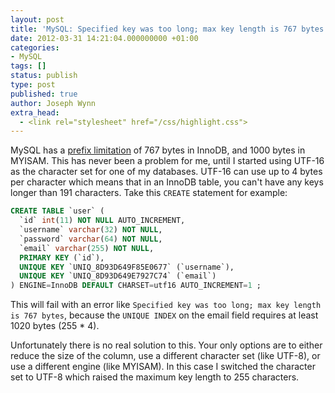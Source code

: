 ```yaml
---
layout: post
title: 'MySQL: Specified key was too long; max key length is 767 bytes'
date: 2012-03-31 14:21:04.000000000 +01:00
categories:
- MySQL
tags: []
status: publish
type: post
published: true
author: Joseph Wynn
extra_head:
  - <link rel="stylesheet" href="/css/highlight.css">
---
```


MySQL has a [prefix limitation](http://dev.mysql.com/doc/refman/5.1/en/create-index.html) of 767 bytes in InnoDB, and 1000 bytes in MYISAM. This has never been a problem for me, until I started using UTF-16 as the character set for one of my databases. UTF-16 can use up to 4 bytes per character which means that in an InnoDB table, you can't have any keys longer than 191 characters. Take this `CREATE` statement for example:

```sql
CREATE TABLE `user` (
  `id` int(11) NOT NULL AUTO_INCREMENT,
  `username` varchar(32) NOT NULL,
  `password` varchar(64) NOT NULL,
  `email` varchar(255) NOT NULL,
  PRIMARY KEY (`id`),
  UNIQUE KEY `UNIQ_8D93D649F85E0677` (`username`),
  UNIQUE KEY `UNIQ_8D93D649E7927C74` (`email`)
) ENGINE=InnoDB DEFAULT CHARSET=utf16 AUTO_INCREMENT=1 ;
```

This will fail with an error like `Specified key was too long; max key length is 767 bytes`, because the `UNIQUE INDEX` on the email field requires at least 1020 bytes (255 * 4).

Unfortunately there is no real solution to this. Your only options are to either reduce the size of the column, use a different character set (like UTF-8), or use a different engine (like MYISAM). In this case I switched the character set to UTF-8 which raised the maximum key length to 255 characters.
